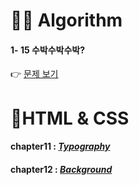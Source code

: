 # 👩‍💻 Algorithm
#### 1- 15 수박수박수박?
👉 [문제 보기](https://github.com/gay0ung/Algorithm/blob/master/PROGRAMMERS/LEVEL_01/15_%EC%88%98%EB%B0%95.md)

# 👾HTML & CSS
#### chapter11 : [*Typography*](https://github.com/gay0ung/TIL_note/blob/master/HTML&CSS_%EA%B9%80%EB%B2%84%EA%B7%B8/THEORY/11_typography.md)
#### chapter12 : [*Background*](https://github.com/gay0ung/TIL_note/blob/master/HTML&CSS_%EA%B9%80%EB%B2%84%EA%B7%B8/THEORY/12_background.md)
